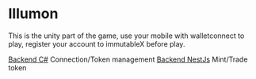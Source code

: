 # Illumon

This is the unity part of the game, use your mobile with walletconnect to play, register your account to immutableX before play.

[Backend C#](https://github.com/BeTechnologyCo/ImxServer) Connection/Token management
[Backend NestJs](https://github.com/BeTechnologyCo/imx-mint) Mint/Trade token